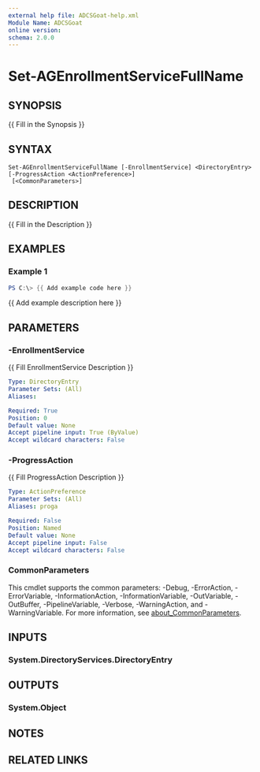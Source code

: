 ```yaml
---
external help file: ADCSGoat-help.xml
Module Name: ADCSGoat
online version:
schema: 2.0.0
---
```


# Set-AGEnrollmentServiceFullName

## SYNOPSIS
{{ Fill in the Synopsis }}

## SYNTAX

```
Set-AGEnrollmentServiceFullName [-EnrollmentService] <DirectoryEntry> [-ProgressAction <ActionPreference>]
 [<CommonParameters>]
```

## DESCRIPTION
{{ Fill in the Description }}

## EXAMPLES

### Example 1
```powershell
PS C:\> {{ Add example code here }}
```

{{ Add example description here }}

## PARAMETERS

### -EnrollmentService
{{ Fill EnrollmentService Description }}

```yaml
Type: DirectoryEntry
Parameter Sets: (All)
Aliases:

Required: True
Position: 0
Default value: None
Accept pipeline input: True (ByValue)
Accept wildcard characters: False
```

### -ProgressAction
{{ Fill ProgressAction Description }}

```yaml
Type: ActionPreference
Parameter Sets: (All)
Aliases: proga

Required: False
Position: Named
Default value: None
Accept pipeline input: False
Accept wildcard characters: False
```

### CommonParameters
This cmdlet supports the common parameters: -Debug, -ErrorAction, -ErrorVariable, -InformationAction, -InformationVariable, -OutVariable, -OutBuffer, -PipelineVariable, -Verbose, -WarningAction, and -WarningVariable. For more information, see [about_CommonParameters](http://go.microsoft.com/fwlink/?LinkID=113216).

## INPUTS

### System.DirectoryServices.DirectoryEntry

## OUTPUTS

### System.Object
## NOTES

## RELATED LINKS

